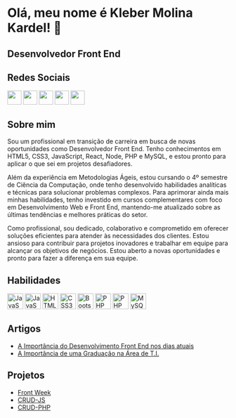 # Olá, meu nome é Kleber Molina Kardel! 👋

## Desenvolvedor Front End

## Redes Sociais
<p align="left">
<a href="https://www.linkedin.com/in/klebermkardel/" target="_blank" rel="noreferrer"><img src="https://raw.githubusercontent.com/danielcranney/readme-generator/main/public/icons/socials/linkedin.svg" width="32" height="32" /></a>
<a href="https://www.github.com/klebermkardel" target="_blank" rel="noreferrer"><img src="https://www.svgrepo.com/show/475654/github-color.svg" width="32" height="32" /></a> 
<a href="https://medium.com/@molinakardel" target="_blank" rel="noreferrer"><img src="https://raw.githubusercontent.com/danielcranney/readme-generator/main/public/icons/socials/medium.svg" width="32" height="32" /></a> 
<a href="http://www.instagram.com/molinakardel" target="_blank" rel="noreferrer"><img src="https://raw.githubusercontent.com/danielcranney/readme-generator/main/public/icons/socials/instagram.svg" width="32" height="32" /></a>
<a href="https://www.twitter.com/molinakardel" target="_blank" rel="noreferrer"><img src="https://raw.githubusercontent.com/danielcranney/readme-generator/main/public/icons/socials/twitter.svg" width="32" height="32" /></a>

## Sobre mim
Sou um profissional em transição de carreira em busca de novas oportunidades como Desenvolvedor Front End. Tenho conhecimentos em HTML5, CSS3, JavaScript, React, Node, PHP e MySQL, e estou pronto para aplicar o que sei em projetos desafiadores.

Além da experiência em Metodologias Ágeis, estou cursando o 4º semestre de Ciência da Computação, onde tenho desenvolvido habilidades analíticas e técnicas para solucionar problemas complexos. Para aprimorar ainda mais minhas habilidades, tenho investido em cursos complementares com foco em Desenvolvimento Web e Front End, mantendo-me atualizado sobre as últimas tendências e melhores práticas do setor.

Como profissional, sou dedicado, colaborativo e comprometido em oferecer soluções eficientes para atender às necessidades dos clientes. Estou ansioso para contribuir para projetos inovadores e trabalhar em equipe para alcançar os objetivos de negócios. Estou aberto a novas oportunidades e pronto para fazer a diferença em sua equipe.


## Habilidades
<p align="left">
<a href="https://legacy.reactjs.org/docs/getting-started.html" target="_blank" rel="noreferrer"><img src="https://raw.githubusercontent.com/danielcranney/readme-generator/main/public/icons/skills/react-colored.svg" width="36" height="36" alt="JavaScript" /></a>
<a href="https://developer.mozilla.org/en-US/docs/Web/JavaScript" target="_blank" rel="noreferrer"><img src="https://raw.githubusercontent.com/danielcranney/readme-generator/main/public/icons/skills/javascript-colored.svg" width="36" height="36" alt="JavaScript" /></a>
<a href="https://developer.mozilla.org/en-US/docs/Glossary/HTML5" target="_blank" rel="noreferrer"><img src="https://raw.githubusercontent.com/danielcranney/readme-generator/main/public/icons/skills/html5-colored.svg" width="36" height="36" alt="HTML5" /></a>
<a href="https://www.w3.org/TR/CSS/#css" target="_blank" rel="noreferrer"><img src="https://raw.githubusercontent.com/danielcranney/readme-generator/main/public/icons/skills/css3-colored.svg" width="36" height="36" alt="CSS3" /></a>
<a href="https://getbootstrap.com/docs/5.0/getting-started/introduction/" target="_blank" rel="noreferrer"><img src="https://raw.githubusercontent.com/danielcranney/readme-generator/main/public/icons/skills/bootstrap-colored.svg" width="36" height="36" alt="Bootstrap" /></a>
<a href="https://www.php.net/manual/pt_BR/intro-whatis.php" target="_blank" rel="noreferrer"><img src="https://raw.githubusercontent.com/danielcranney/readme-generator/main/public/icons/skills/nodejs-colored.svg" width="36" height="36" alt="PHP" /></a>
<a href="https://www.php.net/manual/pt_BR/intro-whatis.php" target="_blank" rel="noreferrer"><img src="https://raw.githubusercontent.com/danielcranney/readme-generator/main/public/icons/skills/php-colored.svg" width="36" height="36" alt="PHP" /></a>
<a href="[https://www.w3.org/TR/CSS/#css](https://www.devmedia.com.br/introducao-ao-mysql/27799)" target="_blank" rel="noreferrer"><img src="https://raw.githubusercontent.com/danielcranney/readme-generator/main/public/icons/skills/mysql-colored.svg" width="36" height="36" alt="MySQL" /></a>
</p>

## Artigos

- [A Importância do Desenvolvimento Front End nos dias atuais](https://medium.com/@molinakardel/a-import%C3%A2ncia-do-desenvolvimento-front-end-nos-dias-atuais-11fcc511b3d2)
- [A Importância de uma Graduação na Área de T.I.](https://medium.com/@molinakardel/a-import%C3%A2ncia-de-uma-gradua%C3%A7%C3%A3o-na-%C3%A1rea-de-t-i-a715dcae828e)

## Projetos
- [Front Week](https://github.com/klebermkardel/front-week)
- [CRUD-JS](https://github.com/klebermkardel/CRUD)
- [CRUD-PHP](https://github.com/klebermkardel/crud-php)



